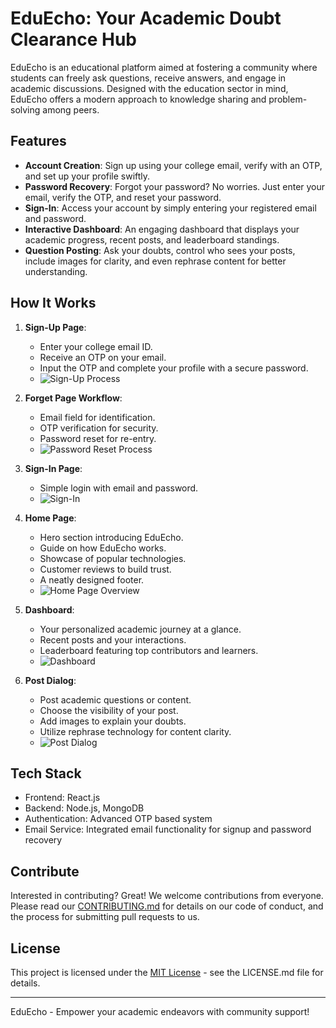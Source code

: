# EduEcho: Your Academic Doubt Clearance Hub

EduEcho is an educational platform aimed at fostering a community where students can freely ask questions, receive answers, and engage in academic discussions. Designed with the education sector in mind, EduEcho offers a modern approach to knowledge sharing and problem-solving among peers.

## Features

- **Account Creation**: Sign up using your college email, verify with an OTP, and set up your profile swiftly.
- **Password Recovery**: Forgot your password? No worries. Just enter your email, verify the OTP, and reset your password.
- **Sign-In**: Access your account by simply entering your registered email and password.
- **Interactive Dashboard**: An engaging dashboard that displays your academic progress, recent posts, and leaderboard standings.
- **Question Posting**: Ask your doubts, control who sees your posts, include images for clarity, and even rephrase content for better understanding.

## How It Works

1. **Sign-Up Page**: 
   - Enter your college email ID.
   - Receive an OTP on your email.
   - Input the OTP and complete your profile with a secure password.
   - ![Sign-Up Process]((https://res.cloudinary.com/dzxorfube/image/upload/v1713365226/eduecho/om8n6nqpgzw8vnh2qjtc.png))

2. **Forget Page Workflow**: 
   - Email field for identification.
   - OTP verification for security.
   - Password reset for re-entry.
   - ![Password Reset Process](link-to-password-reset-image)

3. **Sign-In Page**: 
   - Simple login with email and password.
   - ![Sign-In](link-to-signin-image)

4. **Home Page**: 
   - Hero section introducing EduEcho.
   - Guide on how EduEcho works.
   - Showcase of popular technologies.
   - Customer reviews to build trust.
   - A neatly designed footer.
   - ![Home Page Overview](link-to-homepage-image)

5. **Dashboard**: 
   - Your personalized academic journey at a glance.
   - Recent posts and your interactions.
   - Leaderboard featuring top contributors and learners.
   - ![Dashboard](link-to-dashboard-image)

6. **Post Dialog**: 
   - Post academic questions or content.
   - Choose the visibility of your post.
   - Add images to explain your doubts.
   - Utilize rephrase technology for content clarity.
   - ![Post Dialog](link-to-post-dialog-image)

## Tech Stack

- Frontend: React.js
- Backend: Node.js, MongoDB
- Authentication: Advanced OTP based system
- Email Service: Integrated email functionality for signup and password recovery

## Contribute

Interested in contributing? Great! We welcome contributions from everyone. Please read our [CONTRIBUTING.md](link-to-contribution-guidelines) for details on our code of conduct, and the process for submitting pull requests to us.

## License

This project is licensed under the [MIT License](link-to-license) - see the LICENSE.md file for details.

---

EduEcho - Empower your academic endeavors with community support!
